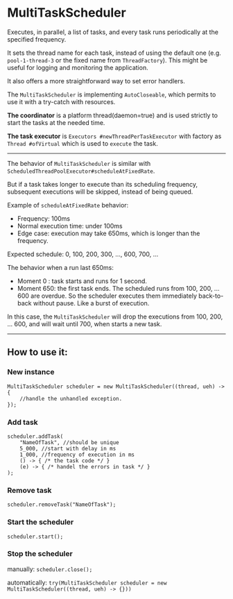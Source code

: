 # MultiTaskScheduler
Executes, in parallel, a list of tasks, and every task runs periodically at the specified frequency.

It sets the thread name for each task, instead of using the default one (e.g. `pool-1-thread-3` or the fixed name from `ThreadFactory`). This might be useful for logging and monitoring the application.

It also offers a more straightforward way to set error handlers.

The `MultiTaskScheduler` is implementing `AutoCloseable`, which permits to use it with a try-catch with resources.

<b>The coordinator</b> is a platform thread(daemon=true) and is used strictly to start the tasks at the needed time.

<b>The task executor</b> is `Executors #newThreadPerTaskExecutor` with factory as `Thread #ofVirtual` which is used to `execute` the task.

<hr>

The behavior of `MultiTaskScheduler` is similar with `ScheduledThreadPoolExecutor#scheduleAtFixedRate`.

But if a task takes longer to execute than its scheduling frequency, subsequent executions will be skipped, instead of being queued. 

Example of `scheduleAtFixedRate` behavior:
- Frequency: 100ms
- Normal execution time: under 100ms
- Edge case: execution may take 650ms, which is longer than the frequency.

Expected schedule: 0, 100, 200, 300, ..., 600, 700, ...

The behavior when a run last 650ms:
- Moment 0 : task starts and runs for 1 second.
- Moment 650: the first task ends. The scheduled runs from 100, 200, ... 600 are overdue. So the scheduler executes them immediately back-to-back without pause. Like a burst of execution.

In this case, the `MultiTaskScheduler` will drop the executions from 100, 200, ... 600, and will wait until 700, when starts a new task.

<hr>

<h2>How to use it:</h2>

<h3>New instance</h3>
<code>MultiTaskScheduler scheduler = new MultiTaskScheduler((thread, ueh) -> {
    //handle the unhandled exception.
});
</code>

<h3>Add task</h3>
<code>scheduler.addTask(
    "NameOfTask", //should be unique
    5_000, //start with delay in ms
    1_000, //frequency of execution in ms
    () -> { /* the task code */ }
    (e) -> { /* handel the errors in task */ }
);
</code>

<h3>Remove task</h3>
<code>scheduler.removeTask("NameOfTask");</code>

<h3>Start the scheduler</h3>
<code>scheduler.start();</code>

<h3>Stop the scheduler</h3>

manually: `scheduler.close();`

automatically: `try(MultiTaskScheduler scheduler = new MultiTaskScheduler((thread, ueh) -> {}))`
